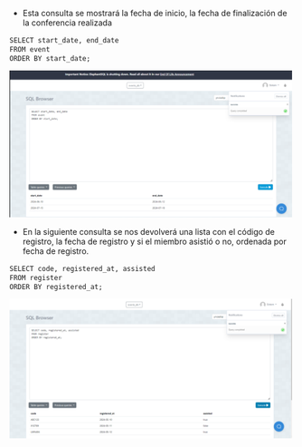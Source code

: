 - Esta consulta  se mostrará la fecha de inicio, la fecha de finalización de la conferencia realizada
  
```
SELECT start_date, end_date
FROM event
ORDER BY start_date;
```
<img src="./Subconsultas 1.png" alt="drawing" width="500"/>


- En la siguiente  consulta se nos devolverá una lista con el código de registro, la fecha de registro y si el miembro asistió o no, ordenada por fecha de registro.
  
```
SELECT code, registered_at, assisted
FROM register
ORDER BY registered_at;
```
<img src="./Subconsultas 2.png" alt="drawing" width="500"/>
